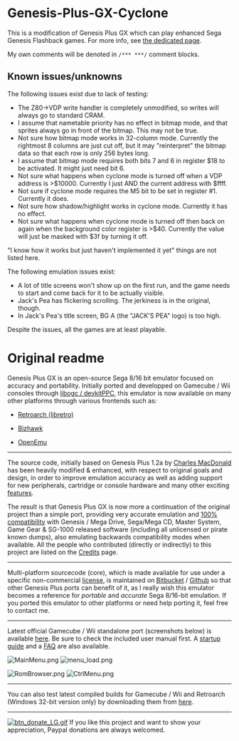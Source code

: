 # Genesis-Plus-GX-Cyclone

This is a modification of Genesis Plus GX which can play enhanced Sega Genesis Flashback games. For more info, see [the dedicated page](https://karmic128.neocities.org/sgflashback/).

My own comments will be denoted in `/*** ***/` comment blocks.

## Known issues/unknowns

The following issues exist due to lack of testing:
* The Z80->VDP write handler is completely unmodified, so writes will always go to standard CRAM.
* I assume that nametable priority has no effect in bitmap mode, and that sprites always go in front of the bitmap. This may not be true.
* Not sure how bitmap mode works in 32-column mode. Currently the rightmost 8 columns are just cut off, but it may "reinterpret" the bitmap data so that each row is only 256 bytes long.
* I assume that bitmap mode requires both bits 7 and 6 in register $18 to be activated. It might just need bit 6.
* Not sure what happens when cyclone mode is turned off when a VDP address is >$10000. Currently I just AND the current address with $ffff.
* Not sure if cyclone mode requires the M5 bit to be set in register #1. Currently it does.
* Not sure how shadow/highlight works in cyclone mode. Currently it has no effect.
* Not sure what happens when cyclone mode is turned off then back on again when the background color register is >$40. Currently the value will just be masked with $3f by turning it off.

"I know how it works but just haven't implemented it yet" things are not listed here.

The following emulation issues exist:
* A lot of title screens won't show up on the first run, and the game needs to start and come back for it to be actually visible.
* Jack's Pea has flickering scrolling. The jerkiness is in the original, though.
* In Jack's Pea's title screen, BG A (the "JACK'S PEA" logo) is too high.

Despite the issues, all the games are at least playable.

# Original readme

Genesis Plus GX is an open-source Sega 8/16 bit emulator focused on accuracy and portability. Initially ported and developped on Gamecube / Wii consoles through [libogc / devkitPPC](http://sourceforge.net/projects/devkitpro/), this emulator is now available on many other platforms through various frontends such as:

* [Retroarch (libretro)](http://www.libretro.com)

* [Bizhawk](http://tasvideos.org/Bizhawk.html)

* [OpenEmu](http://openemu.org/)

----

The source code, initially based on Genesis Plus 1.2a by [Charles MacDonald](http://www.techno-junk.org/ ) has been heavily modified & enhanced, with respect to original goals and design, in order to improve emulation accuracy as well as adding support for new peripherals, cartridge or console hardware and many other exciting [features](https://bitbucket.org/eke/genesis-plus-gx/src/master/wiki/Features.md).

The result is that Genesis Plus GX is now more a continuation of the original project than a simple port, providing very accurate emulation and [100% compatibility](https://bitbucket.org/eke/genesis-plus-gx/src/master/wiki/Compatibility.md) with Genesis / Mega Drive, Sega/Mega CD, Master System, Game Gear & SG-1000 released software (including all unlicensed or pirate known dumps), also emulating backwards compatibility modes when available. All the people who contributed (directly or indirectly) to this project are listed on the [Credits](https://bitbucket.org/eke/genesis-plus-gx/src/master/wiki/Credits.md) page.

----

Multi-platform sourcecode (core), which is made available for use under a specific non-commercial [license](https://bitbucket.org/eke/genesis-plus-gx/src/master/LICENSE.txt), is maintained on [Bitbucket](https://bitbucket.org/eke/genesis-plus-gx/src/) / [Github](https://github.com/ekeeke/Genesis-Plus-GX) so that other Genesis Plus ports can benefit of it, as I really wish this emulator becomes a reference for _portable_ and _accurate_ Sega 8/16-bit emulation. If you ported this emulator to other platforms or need help porting it, feel free to contact me.

----

Latest official Gamecube / Wii standalone port (screenshots below) is available [here](https://bitbucket.org/eke/genesis-plus-gx/downloads). Be sure to check the included user manual first. A [startup guide](https://bitbucket.org/eke/genesis-plus-gx/src/master/wiki/Getting%20Started.md) and a [FAQ](https://bitbucket.org/eke/genesis-plus-gx/src/master/wiki/Frequently%20Asked%20Questions.md) are also available.

![MainMenu.png](https://bitbucket.org/repo/7AjE6M/images/3565283297-MainMenu.png)
![menu_load.png](https://bitbucket.org/repo/7AjE6M/images/164055790-menu_load.png)

![RomBrowser.png](https://bitbucket.org/repo/7AjE6M/images/1972035547-RomBrowser.png)
![CtrlMenu.png](https://bitbucket.org/repo/7AjE6M/images/2283464354-CtrlMenu.png)

----

You can also test latest compiled builds for Gamecube / Wii and Retroarch (Windows 32-bit version only) by downloading them from [here](https://bitbucket.org/eke/genesis-plus-gx/src/master/builds/).



----

[![btn_donate_LG.gif](https://www.paypalobjects.com/en_US/i/btn/btn_donate_LG.gif)](https://www.paypal.com/cgi-bin/webscr?cmd=_s-xclick&hosted_button_id=2966212) If you like this project and want to show your appreciation, Paypal donations are always welcomed.